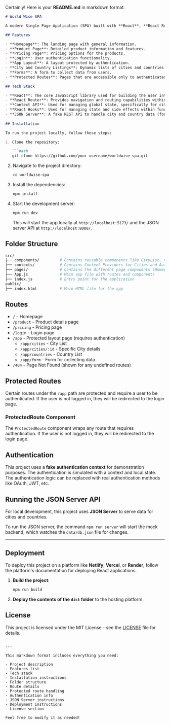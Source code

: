 Certainly! Here is your **README.md** in markdown format:

```markdown
# World Wise SPA

A modern Single Page Application (SPA) built with **React**, **React Router**, and **Context API**. This project provides an interactive platform that showcases product details, pricing information, user login, city and country listings, and more. It also implements a protected route for authenticated users to access the app's content.

## Features

- **Homepage**: The landing page with general information.
- **Product Page**: Detailed product information and features.
- **Pricing Page**: Pricing options for the products.
- **Login**: User authentication functionality.
- **App Layout**: A layout protected by authentication.
- **City and Country Listings**: Dynamic lists of cities and countries.
- **Forms**: A form to collect data from users.
- **Protected Routes**: Pages that are accessible only to authenticated users.

## Tech Stack

- **React**: The core JavaScript library used for building the user interface.
- **React Router**: Provides navigation and routing capabilities within the application.
- **Context API**: Used for managing global state, specifically for cities and user authentication.
- **React Hooks**: Used for managing state and side effects within functional components.
- **JSON Server**: A fake REST API to handle city and country data (for local development).
  
## Installation

To run the project locally, follow these steps:

1. Clone the repository:

   ```bash
   git clone https://github.com/your-username/worldwise-spa.git
   ```

2. Navigate to the project directory:

   ```bash
   cd worldwise-spa
   ```

3. Install the dependencies:

   ```bash
   npm install
   ```

4. Start the development server:

   ```bash
   npm run dev
   ```

   This will start the app locally at `http://localhost:5173/` and the JSON server API at `http://localhost:8000/`.

## Folder Structure

```bash
src/
├── components/         # Contains reusable components like CityList, CountryList, etc.
├── contexts/           # Contains Context Providers for Cities and Authentication.
├── pages/              # Contains the different page components (Homepage, Product, Login, etc.)
├── App.js              # Main app file with routes and components
├── index.js            # Entry point for the application
public/
├── index.html          # Main HTML file for the app
```

## Routes

- `/` - Homepage
- `/product` - Product details page
- `/pricing` - Pricing page
- `/login` - Login page
- `/app` - Protected layout page (requires authentication)
    - `/app/cities` - City List
    - `/app/cities/:id` - Specific City details
    - `/app/countries` - Country List
    - `/app/form` - Form for collecting data
- `/404` - Page Not Found (shown for any undefined routes)

## Protected Routes

Certain routes under the `/app` path are protected and require a user to be authenticated. If the user is not logged in, they will be redirected to the login page.

### ProtectedRoute Component

The `ProtectedRoute` component wraps any route that requires authentication. If the user is not logged in, they will be redirected to the login page.

## Authentication

This project uses a **fake authentication context** for demonstration purposes. The authentication is simulated with a context and local state. The authentication logic can be replaced with real authentication methods like OAuth, JWT, etc.

## Running the JSON Server API

For local development, this project uses **JSON Server** to serve data for cities and countries.

To run the JSON server, the command `npm run server` will start the mock backend, which watches the `data/db.json` file for changes.

---

## Deployment

To deploy this project on a platform like **Netlify**, **Vercel**, or **Render**, follow the platform's documentation for deploying React applications.

1. **Build the project**:

   ```bash
   npm run build
   ```

2. **Deploy the contents of the `dist` folder** to the hosting platform.

## License

This project is licensed under the MIT License - see the [LICENSE](LICENSE) file for details.
```

---

This markdown format includes everything you need:

- Project description
- Features list
- Tech stack
- Installation instructions
- Folder structure
- Route details
- Protected route handling
- Authentication info
- JSON Server instructions
- Deployment instructions
- License section

Feel free to modify it as needed!